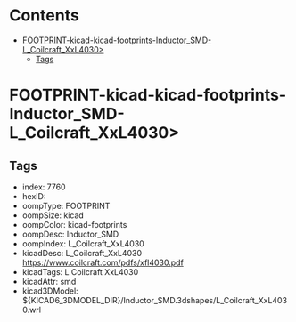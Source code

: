 



Contents
========

* [FOOTPRINT-kicad-kicad-footprints-Inductor_SMD-L_Coilcraft_XxL4030>](#footprint-kicad-kicad-footprints-inductor_smd-l_coilcraft_xxl4030)
	* [Tags](#tags)

# FOOTPRINT-kicad-kicad-footprints-Inductor_SMD-L_Coilcraft_XxL4030>

## Tags

- index: 7760
- hexID: 
- oompType: FOOTPRINT
- oompSize: kicad
- oompColor: kicad-footprints
- oompDesc: Inductor_SMD
- oompIndex: L_Coilcraft_XxL4030
- kicadDesc: L_Coilcraft_XxL4030 https://www.coilcraft.com/pdfs/xfl4030.pdf
- kicadTags: L Coilcraft XxL4030
- kicadAttr: smd
- kicad3DModel: ${KICAD6_3DMODEL_DIR}/Inductor_SMD.3dshapes/L_Coilcraft_XxL4030.wrl
